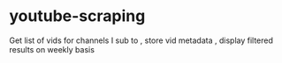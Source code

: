 # youtube-scraping
Get list of vids for channels I sub to , store vid metadata , display filtered results on weekly basis 

